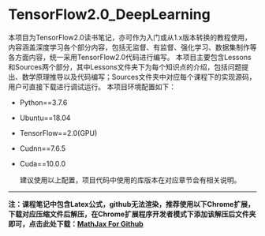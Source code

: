 # TensorFlow2.0_DeepLearning
本项目为TensorFlow2.0读书笔记，亦可作为入门或从1.x版本转换的教程使用，内容涵盖深度学习各个部分内容，包括无监督、有监督、强化学习、数据集制作等各方面内容，统一采用TensorFlow2.0代码进行编写。
本项目主要包含Lessons和Sources两个部分，其中Lessons文件夹下为每个知识点的介绍，包括问题提出、数学原理推导以及代码编写；Sources文件夹中对应每个课程下的实现源码，用户可直接下载进行调试运行。
本项目环境配置如下：

+ Python==3.7.6

+ Ubuntu==18.04

+ TensorFlow==2.0(GPU)

+ Cudnn==7.6.5

+ Cuda==10.0.0

  建议使用以上配置，项目代码中使用的库版本在对应章节会有相关说明。
---
**注：课程笔记中包含Latex公式，github无法渲染，推荐使用以下Chrome扩展，下载对应压缩文件后解压，在Chrome扩展程序开发者模式下添加该解压后文件夹即可，点击此处下载：[MathJax For Github](https://github.com/orsharir/github-mathjax/releases)**



